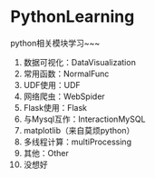 # PythonLearning

python相关模块学习~~~

1. 数据可视化：DataVisualization
2. 常用函数：NormalFunc
3. UDF使用：UDF
4. 网络爬虫：WebSpider
5. Flask使用：Flask
6. 与Mysql互作：InteractionMySQL
7. matplotlib（来自莫烦python）
8. 多线程计算：multiProcessing
9. 其他：Other
10. 没想好
